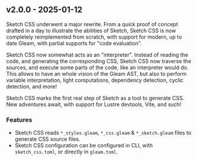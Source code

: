 ## v2.0.0 - 2025-01-12

Sketch CSS underwent a major rewrite. From a quick proof of concept drafted in a
day to illustrate the abilities of Sketch, Sketch CSS is now completely
reimplemented from scratch, with support for modern, up to date Gleam, with
partial supports for "code evaluation".

Sketch CSS now somewhat acts as an "interpreter". Instead of reading the code,
and generating the corresponding CSS, Sketch CSS now traverse the sources, and
execute some parts of the code, like an interpreter would do. This allows to
have an whole vision of the Gleam AST, but also to perform variable
interpretation, light computations, dependency detection, cyclic detection, and
more!

Sketch CSS marks the first real step of Sketch as a tool to generate CSS. New
adventures await, with support for Lustre devtools, Vite, and such!

### Features

- Sketch CSS reads `*_styles.gleam`, `*_css.gleam` & `*_sketch.gleam` files to
  generate CSS source files.
- Sketch CSS configuration can be configured in CLI, with `sketch_css.toml`, or
  directly in `gleam.toml`.
